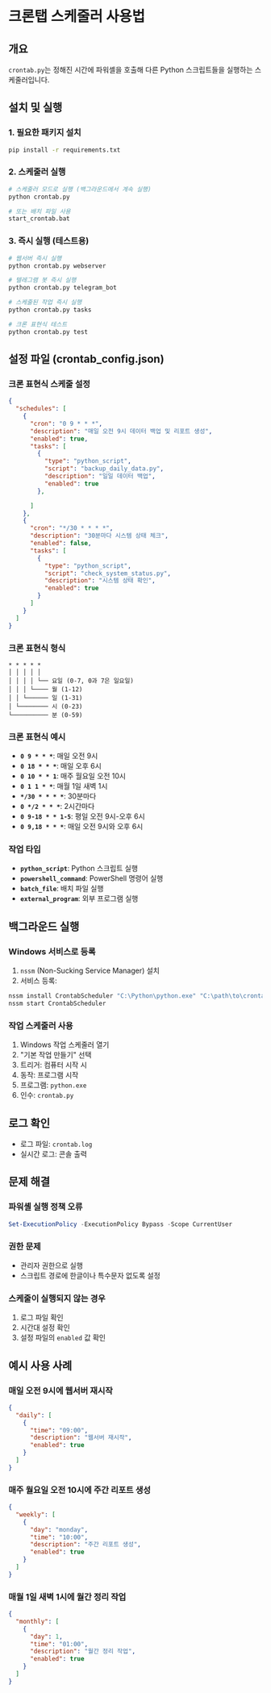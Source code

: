 # 크론탭 스케줄러 사용법

## 개요
`crontab.py`는 정해진 시간에 파워셸을 호출해 다른 Python 스크립트들을 실행하는 스케줄러입니다.

## 설치 및 실행

### 1. 필요한 패키지 설치
```bash
pip install -r requirements.txt
```

### 2. 스케줄러 실행
```bash
# 스케줄러 모드로 실행 (백그라운드에서 계속 실행)
python crontab.py

# 또는 배치 파일 사용
start_crontab.bat
```

### 3. 즉시 실행 (테스트용)
```bash
# 웹서버 즉시 실행
python crontab.py webserver

# 텔레그램 봇 즉시 실행
python crontab.py telegram_bot

# 스케줄된 작업 즉시 실행
python crontab.py tasks

# 크론 표현식 테스트
python crontab.py test
```

## 설정 파일 (crontab_config.json)

### 크론 표현식 스케줄 설정
```json
{
  "schedules": [
    {
      "cron": "0 9 * * *",
      "description": "매일 오전 9시 데이터 백업 및 리포트 생성",
      "enabled": true,
      "tasks": [
        {
          "type": "python_script",
          "script": "backup_daily_data.py",
          "description": "일일 데이터 백업",
          "enabled": true
        },

      ]
    },
    {
      "cron": "*/30 * * * *",
      "description": "30분마다 시스템 상태 체크",
      "enabled": false,
      "tasks": [
        {
          "type": "python_script",
          "script": "check_system_status.py",
          "description": "시스템 상태 확인",
          "enabled": true
        }
      ]
    }
  ]
}
```

### 크론 표현식 형식
```
* * * * *
│ │ │ │ │
│ │ │ │ └── 요일 (0-7, 0과 7은 일요일)
│ │ │ └──── 월 (1-12)
│ │ └────── 일 (1-31)
│ └──────── 시 (0-23)
└────────── 분 (0-59)
```

### 크론 표현식 예시
- **`0 9 * * *`**: 매일 오전 9시
- **`0 18 * * *`**: 매일 오후 6시
- **`0 10 * * 1`**: 매주 월요일 오전 10시
- **`0 1 1 * *`**: 매월 1일 새벽 1시
- **`*/30 * * * *`**: 30분마다
- **`0 */2 * * *`**: 2시간마다
- **`0 9-18 * * 1-5`**: 평일 오전 9시-오후 6시
- **`0 9,18 * * *`**: 매일 오전 9시와 오후 6시

### 작업 타입
- **`python_script`**: Python 스크립트 실행
- **`powershell_command`**: PowerShell 명령어 실행  
- **`batch_file`**: 배치 파일 실행
- **`external_program`**: 외부 프로그램 실행

## 백그라운드 실행

### Windows 서비스로 등록
1. `nssm` (Non-Sucking Service Manager) 설치
2. 서비스 등록:
```bash
nssm install CrontabScheduler "C:\Python\python.exe" "C:\path\to\crontab.py"
nssm start CrontabScheduler
```

### 작업 스케줄러 사용
1. Windows 작업 스케줄러 열기
2. "기본 작업 만들기" 선택
3. 트리거: 컴퓨터 시작 시
4. 동작: 프로그램 시작
5. 프로그램: `python.exe`
6. 인수: `crontab.py`

## 로그 확인
- 로그 파일: `crontab.log`
- 실시간 로그: 콘솔 출력

## 문제 해결

### 파워셸 실행 정책 오류
```powershell
Set-ExecutionPolicy -ExecutionPolicy Bypass -Scope CurrentUser
```

### 권한 문제
- 관리자 권한으로 실행
- 스크립트 경로에 한글이나 특수문자 없도록 설정

### 스케줄이 실행되지 않는 경우
1. 로그 파일 확인
2. 시간대 설정 확인
3. 설정 파일의 `enabled` 값 확인

## 예시 사용 사례

### 매일 오전 9시에 웹서버 재시작
```json
{
  "daily": [
    {
      "time": "09:00",
      "description": "웹서버 재시작",
      "enabled": true
    }
  ]
}
```

### 매주 월요일 오전 10시에 주간 리포트 생성
```json
{
  "weekly": [
    {
      "day": "monday",
      "time": "10:00",
      "description": "주간 리포트 생성",
      "enabled": true
    }
  ]
}
```

### 매월 1일 새벽 1시에 월간 정리 작업
```json
{
  "monthly": [
    {
      "day": 1,
      "time": "01:00",
      "description": "월간 정리 작업",
      "enabled": true
    }
  ]
}
```
